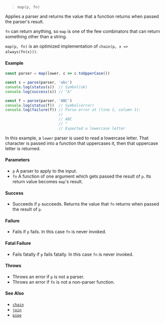 <!--
 Copyright (c) 2020 Thomas J. Otterson
 
 This software is released under the MIT License.
 https://opensource.org/licenses/MIT
-->

> `map(p, fn)`

Applies a parser and returns the value that a function returns when passed the parser's result.

`fn` can return anything, so `map` is one of the few combinators that can return something other than a string.

`map(p, fn)` is an optimized implementation of `chain(p, x => always(fn(x)))`.

#### Example

```javascript
const parser = map(lower, c => c.toUpperCase())

const s = parse(parser, 'abc')
console.log(status(s))  // Symbol(ok)
console.log(success(s)) // "A"

const f = parse(parser, 'ABC')
console.log(status(f))  // Symbol(error)
console.log(failure(f)) // Parse error at (line 1, column 1):
                        //
                        // ABC
                        // ^
                        // Expected a lowercase letter
```

In this example, a `lower` parser is used to read a lowercase letter. That character is passed into a function that uppercases it, then that uppercase letter is returned.

#### Parameters

* `p` A parser to apply to the input.
* `fn` A function of one argument which gets passed the result of `p`. Its return value becomes `map`'s result.

#### Success

* Succeeds if `p` succeeds. Returns the value that `fn` returns when passed the result of `p`.

#### Failure

* Fails if `p` fails. In this case `fn` is never invoked.

#### Fatal Failure

* Fails fatally if `p` fails fatally. In this case `fn` is never invoked.

#### Throws

* Throws an error if `p` is not a parser.
* Throws an error if `fn` is not a non-parser function.

#### See Also

* [`chain`](chain.md)
* [`join`](join.md)
* [`pipe`](pipe.md)